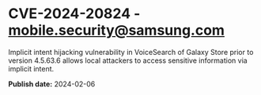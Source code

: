 # CVE-2024-20824 - mobile.security@samsung.com

Implicit intent hijacking vulnerability in VoiceSearch of Galaxy Store prior to version 4.5.63.6 allows local attackers to access sensitive information via implicit intent.

**Publish date:** 2024-02-06
